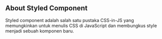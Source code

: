 ## About Styled Component

Styled component adalah salah satu pustaka CSS-in-JS yang memungkinkan untuk menulis CSS di JavaScript dan membungkus style menjadi sebuah komponen baru.
